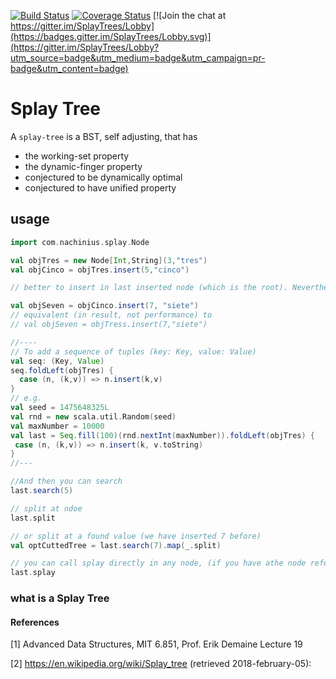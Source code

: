 [![Build Status](https://travis-ci.org/nachinius/SplayTrees.svg?branch=master)](https://travis-ci.org/nachinius/SplayTrees)
[![Coverage Status](https://coveralls.io/repos/github/nachinius/SplayTrees/badge.svg?branch=master)](https://coveralls.io/github/nachinius/SplayTrees?branch=master)
[![Join the chat at https://gitter.im/SplayTrees/Lobby](https://badges.gitter.im/SplayTrees/Lobby.svg)](https://gitter.im/SplayTrees/Lobby?utm_source=badge&utm_medium=badge&utm_campaign=pr-badge&utm_content=badge)

# Splay Tree
A `splay-tree` is a BST, self adjusting, that has

- the working-set property
- the dynamic-finger property
- conjectured to be dynamically optimal
- conjectured to have unified property

## usage

```scala
import com.nachinius.splay.Node

val objTres = new Node[Int,String](3,"tres")
val objCinco = objTres.insert(5,"cinco")

// better to insert in last inserted node (which is the root). Nevertheless you may insert anywhere, but if you use a node that is not already the root, the system will invoke an extra `splay` call

val objSeven = objCinco.insert(7, "siete")
// equivalent (in result, not performance) to
// val objSeven = objTress.insert(7,"siete")

//----
// To add a sequence of tuples (key: Key, value: Value)
val seq: (Key, Value)
seq.foldLeft(objTres) {
  case (n, (k,v)) => n.insert(k,v)
}
// e.g.
val seed = 1475648325L
val rnd = new scala.util.Random(seed)
val maxNumber = 10000
val last = Seq.fill(100)(rnd.nextInt(maxNumber)).foldLeft(objTres) {
 case (n, (k,v)) => n.insert(k, v.toString)
}
//--- 

//And then you can search
last.search(5)

// split at ndoe
last.split

// or split at a found value (we have inserted 7 before)
val optCuttedTree = last.search(7).map(_.split)

// you can call splay directly in any node, (if you have athe node reference)
last.splay

```
    
    
    

### what is a Splay Tree

#### References
[1] Advanced Data Structures, MIT 6.851, Prof. Erik Demaine Lecture 19

[2] https://en.wikipedia.org/wiki/Splay_tree (retrieved 2018-february-05):





